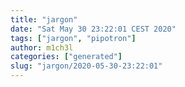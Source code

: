 ```yaml
---
title: "jargon"
date: "Sat May 30 23:22:01 CEST 2020"
tags: ["jargon", "pipotron"]
author: m1ch3l
categories: ["generated"]
slug: "jargon/2020-05-30-23:22:01"
---
```



